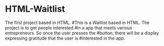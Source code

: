 # HTML-Waitlist
The first project based in HTML.
#This is a Waitlist based in HTML. The project is to get people interested
#in a app that meets various entrepreneurs. So once the user presses the 
#button, there will be a display expressing gratitude that the user is 
#interested in the app.
